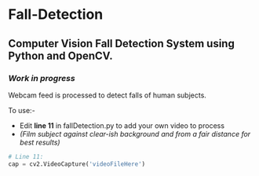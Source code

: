 # Fall-Detection

## Computer Vision Fall Detection System using Python and OpenCV.

### *Work in progress*

Webcam feed is processed to detect falls of human subjects.

To use:-

*  Edit **line 11** in fallDetection.py to add your own video to process
* *(Film subject against clear-ish background and from a fair distance for best results)*

```Python
# Line 11:
cap = cv2.VideoCapture('videoFileHere')
```

